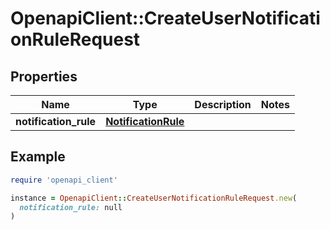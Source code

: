 # OpenapiClient::CreateUserNotificationRuleRequest

## Properties

| Name | Type | Description | Notes |
| ---- | ---- | ----------- | ----- |
| **notification_rule** | [**NotificationRule**](NotificationRule.md) |  |  |

## Example

```ruby
require 'openapi_client'

instance = OpenapiClient::CreateUserNotificationRuleRequest.new(
  notification_rule: null
)
```

